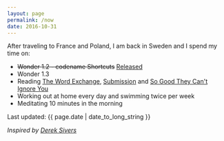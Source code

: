 ```yaml
---
layout: page
permalink: /now
date: 2016-10-31
---
```


After traveling to France and Poland, I am back in Sweden and I spend my time on:

- ~~Wonder 1.2 - codename Shortcuts~~ [Released](https://itunes.apple.com/us/app/wonder-reader-for-wikipedia/id1050888989?mt=8&at=1010lo2M)
- Wonder 1.3
- Reading [The Word Exchange](https://www.amazon.com/Word-Exchange-Novel-Alena-Graedon/dp/0385537654), [Submission](https://www.amazon.com/Submission-Novel-Michel-Houellebecq/dp/1250097347) and [So Good They Can't Ignore You](https://www.amazon.com/Good-They-Cant-Ignore-You/dp/1455509124)
- Working out at home every day and swimming twice per week
- Meditating 10 minutes in the morning

Last updated: {{ page.date | date_to_long_string }}

*Inspired by [Derek Sivers](https://sivers.org/nowff)*
